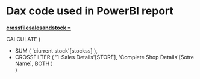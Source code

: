# Dax code used in PowerBI report

<a href="red">**crossfilesalesandstock =**</a>

CALCULATE (  
+    SUM ( 'ciurrent stock'[stockss] ),  
+    CROSSFILTER ( '1-Sales Details'[STORE], 'Complete Shop Details'[Sotre Name], BOTH )  
) 


